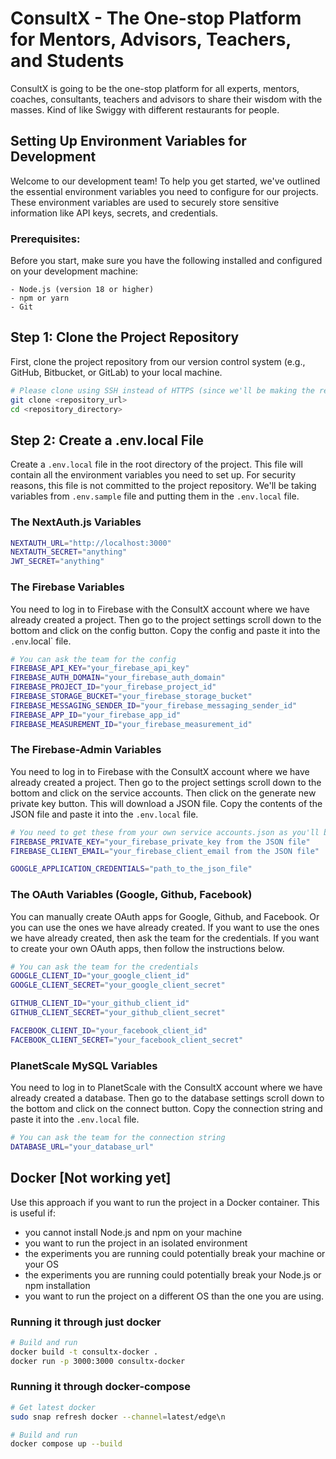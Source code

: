 # ConsultX - The One-stop Platform for Mentors, Advisors, Teachers, and Students

ConsultX is going to be the one-stop platform for all experts, mentors, coaches, consultants, teachers and advisors to share their wisdom with the masses.
Kind of like Swiggy with different restaurants for people.

## Setting Up Environment Variables for Development

Welcome to our development team! To help you get started, we've outlined the essential environment variables you need to configure for our projects. These environment variables are used to securely store sensitive information like API keys, secrets, and credentials.

### Prerequisites:

Before you start, make sure you have the following installed and configured on your development machine:

```
- Node.js (version 18 or higher)
- npm or yarn
- Git
```

## Step 1: Clone the Project Repository

First, clone the project repository from our version control system (e.g., GitHub, Bitbucket, or GitLab) to your local machine.

```bash
# Please clone using SSH instead of HTTPS (since we'll be making the repository private later on)
git clone <repository_url>
cd <repository_directory>
```

## Step 2: Create a .env.local File

Create a `.env.local` file in the root directory of the project. This file will contain all the environment variables you need to set up. For security reasons, this file is not committed to the project repository. We'll be taking variables from `.env.sample` file and putting them in the `.env.local` file.

### The NextAuth.js Variables

```bash
NEXTAUTH_URL="http://localhost:3000"
NEXTAUTH_SECRET="anything"
JWT_SECRET="anything"
```

### The Firebase Variables

You need to log in to Firebase with the ConsultX account where we have already created a project. Then go to the project settings scroll down to the bottom and click on the config button. Copy the config and paste it into the `.env`.local` file.

```bash
# You can ask the team for the config
FIREBASE_API_KEY="your_firebase_api_key"
FIREBASE_AUTH_DOMAIN="your_firebase_auth_domain"
FIREBASE_PROJECT_ID="your_firebase_project_id"
FIREBASE_STORAGE_BUCKET="your_firebase_storage_bucket"
FIREBASE_MESSAGING_SENDER_ID="your_firebase_messaging_sender_id"
FIREBASE_APP_ID="your_firebase_app_id"
FIREBASE_MEASUREMENT_ID="your_firebase_measurement_id"
```

### The Firebase-Admin Variables

You need to log in to Firebase with the ConsultX account where we have already created a project. Then go to the project settings scroll down to the bottom and click on the service accounts. Then click on the generate new private key button. This will download a JSON file. Copy the contents of the JSON file and paste it into the `.env.local` file.

```bash
# You need to get these from your own service accounts.json as you'll be generating your own private key
FIREBASE_PRIVATE_KEY="your_firebase_private_key from the JSON file"
FIREBASE_CLIENT_EMAIL="your_firebase_client_email from the JSON file"

GOOGLE_APPLICATION_CREDENTIALS="path_to_the_json_file"
```

### The OAuth Variables (Google, Github, Facebook)

You can manually create OAuth apps for Google, Github, and Facebook. Or you can use the ones we have already created. If you want to use the ones we have already created, then ask the team for the credentials. If you want to create your own OAuth apps, then follow the instructions below.

```bash
# You can ask the team for the credentials
GOOGLE_CLIENT_ID="your_google_client_id"
GOOGLE_CLIENT_SECRET="your_google_client_secret"

GITHUB_CLIENT_ID="your_github_client_id"
GITHUB_CLIENT_SECRET="your_github_client_secret"

FACEBOOK_CLIENT_ID="your_facebook_client_id"
FACEBOOK_CLIENT_SECRET="your_facebook_client_secret"
```

### PlanetScale MySQL Variables

You need to log in to PlanetScale with the ConsultX account where we have already created a database. Then go to the database settings scroll down to the bottom and click on the connect button. Copy the connection string and paste it into the `.env.local` file.

```bash
# You can ask the team for the connection string
DATABASE_URL="your_database_url"
```

## Docker [Not working yet]

Use this approach if you want to run the project in a Docker container.
This is useful if:

- you cannot install Node.js and npm on your machine
- you want to run the project in an isolated environment
- the experiments you are running could potentially break your machine or your OS
- the experiments you are running could potentially break your Node.js or npm installation
- you want to run the project on a different OS than the one you are using.

### Running it through just docker

```bash
# Build and run
docker build -t consultx-docker .
docker run -p 3000:3000 consultx-docker
```

### Running it through docker-compose

```bash
# Get latest docker
sudo snap refresh docker --channel=latest/edge\n

# Build and run
docker compose up --build
```
